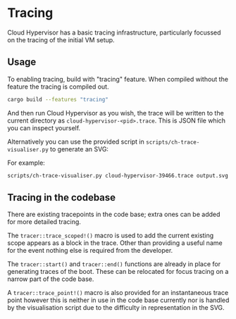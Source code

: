 # Tracing

Cloud Hypervisor has a basic tracing infrastructure, particularly focussed on
the tracing of the initial VM setup.

## Usage

To enabling tracing, build with "tracing" feature. When compiled without the
feature the tracing is compiled out.

```bash
cargo build --features "tracing"
```

And then run Cloud Hypervisor as you wish, the trace will be written to the current directory as `cloud-hypervisor-<pid>.trace`. This is JSON file which you can inspect yourself.

Alternatively you can use the provided script in
`scripts/ch-trace-visualiser.py` to generate an SVG:

For example:

```bash
scripts/ch-trace-visualiser.py cloud-hypervisor-39466.trace output.svg
```

## Tracing in the codebase

There are existing tracepoints in the code base; extra ones can be added for
more detailed tracing.

The `tracer::trace_scoped!()` macro is used to add the current existing scope
appears as a block in the trace. Other than providing a useful name for the
event nothing else is required from the developer.

The `tracer::start()` and `tracer::end()` functions are already in place for
generating traces of the boot. These can be relocated for focus tracing on a
narrow part of the code base.

A `tracer::trace_point!()` macro is also provided for an instantaneous trace
point however this is neither in use in the code base currently nor is handled by
the visualisation script due to the difficulty in representation in the SVG.
